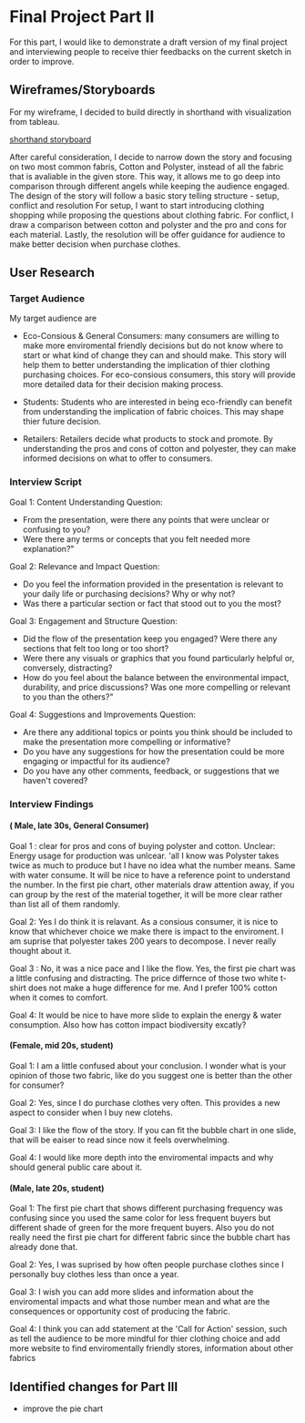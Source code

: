 # Final Project Part II
For this part, I would like to demonstrate a draft version of my final project and interviewing people to receive  thier feedbacks on the current sketch in order to improve. 

## Wireframes/Storyboards 
For my wireframe, I decided to build directly in shorthand with visualization from tableau. 

[shorthand storyboard](https://preview.shorthand.com/svyRkkoViol8z3Sp)


After careful consideration, I decide to narrow down the story and focusing on two most common fabris, Cotton and Polyster, instead of all the fabric that is avaliable in the given store. 
This way, it allows me to go deep into comparison through different angels while keeping the audience engaged. 
The design of the story will follow a basic story telling structure - setup, conflict and resolution 
For setup, I want to start introducing clothing shopping while proposing the questions about clothing fabric. 
For conflict, I draw a comparison between cotton and polyster and the pro and cons for each material. 
Lastly, the resolution will be offer guidance for audience to make better decision when purchase clothes. 


## User Research 
### Target Audience 
My target audience are 
- Eco-Consious & General Consumers: many consumers are willing to make more enviromental friendly decisions but do not know where to start or what kind of change they can and should make. This story will help them to better understanding the implication of thier clothing purchasing choices.
  For eco-consious consumers, this story will provide more detailed data for their decision making process.
  
- Students: Students who are interested in being eco-friendly can benefit from understanding the implication of fabric choices. This may shape thier future decision. 

- Retailers: Retailers decide what products to stock and promote. By understanding the pros and cons of cotton and polyester, they can make informed decisions on what to offer to consumers.

### Interview Script 

Goal 1: Content Understanding
Question: 
- From the presentation, were there any points that were unclear or confusing to you?
- Were there any terms or concepts that you felt needed more explanation?"

Goal 2: Relevance and Impact
Question: 
- Do you feel the information provided in the presentation is relevant to your daily life or purchasing decisions? Why or why not?
- Was there a particular section or fact that stood out to you the most?

Goal 3: Engagement and Structure
Question:
- Did the flow of the presentation keep you engaged? Were there any sections that felt too long or too short?
- Were there any visuals or graphics that you found particularly helpful or, conversely, distracting?
- How do you feel about the balance between the environmental impact, durability, and price discussions? Was one more compelling or relevant to you than the others?"

Goal 4: Suggestions and Improvements
Question: 
- Are there any additional topics or points you think should be included to make the presentation more compelling or informative?
- Do you have any suggestions for how the presentation could be more engaging or impactful for its audience?
- Do you have any other comments, feedback, or suggestions that we haven't covered?
  
### Interview Findings 
#### ( Male, late 30s, General Consumer) 

Goal 1 : clear for pros and cons of buying polyster and cotton. Unclear: Energy usage for production was unlcear. 'all I know was Polyster takes twice as much to produce but I have no idea what the number means. Same with water consume. It will be nice to have a reference point to understand the number. In the first pie chart, other materials draw attention away, if you can group by the rest of the material together, it will be more clear rather than list all of them randomly. 

Goal 2: Yes I do think it is relavant. As a consious consumer, it is nice to know that whichever choice we make there is impact to the enviroment. I am suprise that polyester takes 200 years to decompose. I never really thought about it. 

Goal 3 : No, it was a nice pace and I like the flow. Yes, the first pie chart was a little confusing and distracting. The price differnce of those two white t-shirt does not make a huge difference for me. And I prefer 100% cotton when it comes to comfort. 

Goal 4: It would be nice to have more slide to explain the energy & water consumption.  Also how has cotton impact biodiversity excatly? 

#### (Female, mid 20s, student) 
Goal 1: I am a little confused about your conclusion. I wonder what is your opinion of those two fabric, like do you suggest one is better than the other for consumer? 

Goal 2: Yes, since I do purchase clothes very often. This provides a new aspect to consider when I buy new clotehs. 

Goal 3: I like the flow of the story. If you can fit the bubble chart in one slide, that will be eaiser to read since now it feels overwhelming. 

Goal 4: I would like more depth into the enviromental impacts and why should general public care about it. 

#### (Male, late 20s, student) 

Goal 1: The first pie chart that shows different purchasing frequency was confusing since you used the same color for less frequent buyers but different shade of green for the more frequent buyers. 
Also you do not really need the first pie chart for different fabric since the bubble chart has already done that. 

Goal 2: Yes, I was suprised by how often people purchase clothes since I personally buy clothes less than once a year. 

Goal 3: I wish you can add more slides and information about the enviromental impacts and what those number mean and what are the consequences or opportunity cost of producing the fabric. 

Goal 4: I think  you can add statement at the 'Call for Action' session, such as tell the audience to be more mindful for thier clothing choice and add more website to find enviromentally friendly stores, information about other fabrics 

## Identified changes for Part III 
- improve the pie chart 
